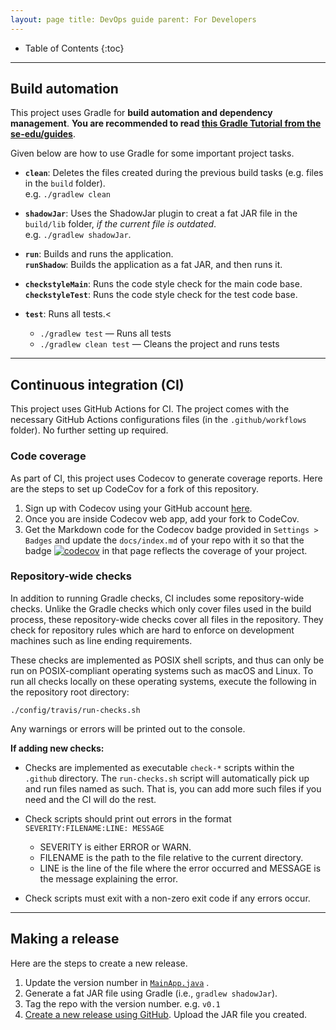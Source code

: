 ```yaml
---
layout: page title: DevOps guide parent: For Developers
---
```


* Table of Contents {:toc}

--------------------------------------------------------------------------------------------------------------------

## Build automation

This project uses Gradle for **build automation and dependency management**. **You are recommended to
read [this Gradle Tutorial from the se-edu/guides](https://se-education.org/guides/tutorials/gradle.html)**.

Given below are how to use Gradle for some important project tasks.

* **`clean`**: Deletes the files created during the previous build tasks (e.g. files in the `build` folder).<br>
  e.g. `./gradlew clean`

* **`shadowJar`**: Uses the ShadowJar plugin to creat a fat JAR file in the `build/lib` folder, *if the current file is
  outdated*.<br>
  e.g. `./gradlew shadowJar`.

* **`run`**: Builds and runs the application.<br>
  **`runShadow`**: Builds the application as a fat JAR, and then runs it.

* **`checkstyleMain`**: Runs the code style check for the main code base.<br>
  **`checkstyleTest`**: Runs the code style check for the test code base.

* **`test`**: Runs all tests.<
    * `./gradlew test` — Runs all tests
    * `./gradlew clean test` — Cleans the project and runs tests

--------------------------------------------------------------------------------------------------------------------

## Continuous integration (CI)

This project uses GitHub Actions for CI. The project comes with the necessary GitHub Actions configurations files (in
the `.github/workflows` folder). No further setting up required.

### Code coverage

As part of CI, this project uses Codecov to generate coverage reports. Here are the steps to set up CodeCov for a fork
of this repository.

1. Sign up with Codecov using your GitHub account [here](https://codecov.io/signup).
1. Once you are inside Codecov web app, add your fork to CodeCov.
1. Get the Markdown code for the Codecov badge provided in `Settings > Badges` and update the `docs/index.md` of your
   repo with it so that the
   badge [![codecov](https://codecov.io/gh/se-edu/addressbook-level3/branch/master/graph/badge.svg)](https://codecov.io/gh/se-edu/addressbook-level3)
   in that page reflects the coverage of your project.

### Repository-wide checks

In addition to running Gradle checks, CI includes some repository-wide checks. Unlike the Gradle checks which only cover
files used in the build process, these repository-wide checks cover all files in the repository. They check for
repository rules which are hard to enforce on development machines such as line ending requirements.

These checks are implemented as POSIX shell scripts, and thus can only be run on POSIX-compliant operating systems such
as macOS and Linux. To run all checks locally on these operating systems, execute the following in the repository root
directory:

`./config/travis/run-checks.sh`

Any warnings or errors will be printed out to the console.

**If adding new checks:**

* Checks are implemented as executable `check-*` scripts within the `.github` directory. The `run-checks.sh` script will
  automatically pick up and run files named as such. That is, you can add more such files if you need and the CI will do
  the rest.

* Check scripts should print out errors in the format `SEVERITY:FILENAME:LINE: MESSAGE`
    * SEVERITY is either ERROR or WARN.
    * FILENAME is the path to the file relative to the current directory.
    * LINE is the line of the file where the error occurred and MESSAGE is the message explaining the error.

* Check scripts must exit with a non-zero exit code if any errors occur.

--------------------------------------------------------------------------------------------------------------------

## Making a release

Here are the steps to create a new release.

1. Update the version number
   in [`MainApp.java`](https://github.com/se-edu/addressbook-level3/tree/master/src/main/java/seedu/address/MainApp.java)
   .
1. Generate a fat JAR file using Gradle (i.e., `gradlew shadowJar`).
1. Tag the repo with the version number. e.g. `v0.1`
1. [Create a new release using GitHub](https://help.github.com/articles/creating-releases/). Upload the JAR file you
   created.
